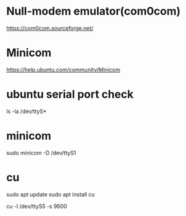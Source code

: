 # Null-modem emulator(com0com)
https://com0com.sourceforge.net/

# Minicom
https://help.ubuntu.com/community/Minicom

# ubuntu serial port check
ls -la /dev/ttyS*

# minicom
sudo minicom -D /dev/ttyS1

# cu
sudo apt update
sudo apt install cu

cu -l /dev/ttyS5 -s 9600

